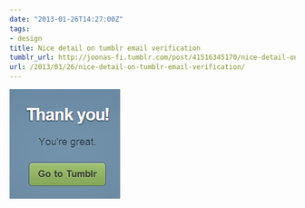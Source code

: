 ```yaml
---
date: "2013-01-26T14:27:00Z"
tags:
- design
title: Nice detail on tumblr email verification
tumblr_url: http://joonas-fi.tumblr.com/post/41516345170/nice-detail-on-tumblr-email-verification
url: /2013/01/26/nice-detail-on-tumblr-email-verification/
---
```


![](tumblr_mh8fy5JBCf1s4uffjo1_250.png)

